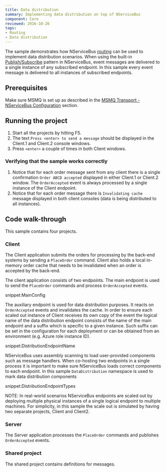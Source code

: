 ```yaml
---
title: Data distribution
summary: Implementing data distribution on top of NServiceBus
component: Core
reviewed: 2016-10-26
tags:
- Routing
- Data distribution
---
```


The sample demonstrates how NServiceBus [routing](/nservicebus/messaging/routing.md) can be used to implement data distribution scenarios. When using the built-in [Publish/Subscribe](/nservicebus/messaging/publish-subscribe) pattern in NServiceBus, event messages are delivered to a single instance of any subscribed endpoint. In this sample every event message is delivered to all instances of subscribed endpoints.


## Prerequisites

Make sure MSMQ is set up as described in the [MSMQ Transport - NServiceBus Configuration](/nservicebus/msmq/#nservicebus-configuration) section.


## Running the project

 1. Start all the projects by hitting F5.
 1. The text `Press <enter> to send a message` should be displayed in the Client.1 and Client.2 console windows.
 1. Press `<enter>` a couple of times in both Client windows.


### Verifying that the sample works correctly

 1. Notice that for each order message sent from any client there is a single confirmation `Order ABCD accepted` displayed in either Client.1 or Client.2 window. The `OrderAccepted` event is always processed by a single instance of the Client endpoint.
 1. Notice that for each order message there is `Invalidating cache` message displayed in both client consoles (data is being distributed to all instances).


## Code walk-through

This sample contains four projects.


### Client

The Client application submits the orders for processing by the back-end systems by sending a `PlaceOrder` command. Client also holds a local in-memory order cache that needs to be invalidated when an order is accepted by the back-end.

The client application consists of two endpoints. The main endpoint is used to send the `PlaceOrder` commands and process `OrderAccepted` events.

snippet:MainConfig

The auxiliary endpoint is used for data distribution purposes. It reacts on `OrderAccepted` events and invalidates the cache. In order to ensure each scaled out instance of Client receives its own copy of the event the logical name of the data distribution endpoint consists of the name of the main endpoint and a suffix which is specific to a given instance. Such suffix can be set in the configuration for each deployment or can be obtained from an environment (e.g. Azure role instance ID).

snippet:DistributionEndpointName

NServiceBus uses assembly scanning to load user-provided components such as message handlers. When co-hosting two endpoints in a single process it is important to make sure NServiceBus loads correct components to each endpoint. In this sample `DataDistribution` namespace is used to mark data distribution components

snippet:DistributionEndpointTypes

NOTE: In real-world scenarios NServiceBus endpoints are scaled out by deploying multiple physical instances of a single logical endpoint to multiple machines. For simplicity, in this sample the scale out is simulated by having two separate projects, Client and Client2.


### Server

The Server application processes the `PlaceOrder` commands and publishes `OrderAccepted` events.


### Shared project

The shared project contains definitions for messages.